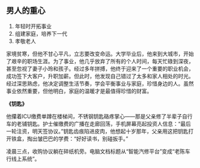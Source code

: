 ## 男人的重心

1. 年轻时开拓事业
2. 组建家庭，培养下一代
3. 孝敬老人


家境贫寒，但他不甘心平凡，立志要改变命运。大学毕业后，他来到大城市，开始了艰辛的职场生涯。为了事业，他几乎放弃了所有的个人时间，每天忙碌到深夜，甚至忽视了妻子小玲和孩子。经过多年拼搏，他终于迎来了一个重要的职业机会，成功签下大客户，升职加薪。但此时，他发现自己错过了太多和家人相处的时光。经过深思熟虑，他决定调整生活节奏，学会平衡事业与家庭，珍惜身边的人。虽然事业依然重要，但他明白，家庭的温暖才是最值得珍惜的财富。


**《钥匙》**  

他攥着ICU缴费单蹲在楼梯间，不锈钢钥匙硌疼掌心——那是父亲修了半辈子自行车的老铺钥匙。护士催缴费的广播在走廊回荡，手机屏幕亮起投资人信息：“最后一轮注资，明天签协议。”钥匙齿痕陷进皮肉，他想起十岁那年，父亲用这把钥匙打开铁盒，掏出皱巴巴的学费：“好好读书，别碰扳手。”  

凌晨三点，收购协议躺在碎纸机旁。电脑文档标题从“智能汽修平台”变成“老陈车行线上系统”。